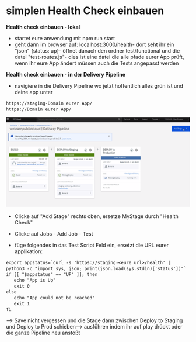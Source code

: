 # simplen Health Check einbauen

**Health check einbauen - lokal**

* startet eure anwendung mit npm run start 
* geht dann im browser auf: localhost:3000/health- dort seht ihr ein "json" {status: up}- öffnet danach den ordner test/functional und die datei "test-routes.js"- dies ist eine datei die alle pfade eurer App prüft, wenn ihr eure App ändert müssen auch die Tests angepasst werden

**Health check einbauen - in der Delivery Pipeline**

* navigiere in die Delivery Pipeline wo jetzt hoffentlich alles grün ist und deine app unter 

```text
https://staging-Domain eurer App/
https://Domain eurer App/
```

![](../../../.gitbook/assets/image%20%2824%29.png)

- Clicke auf "Add Stage" rechts oben, ersetze MyStage durch "Health Check"

- Clicke auf Jobs - Add Job - Test

- füge folgendes in das Test Script Feld ein, ersetzt die URL eurer applikation:

```text
export appstatus=`curl -s 'https://staging-<eure url>/health' |     python3 -c "import sys, json; print(json.load(sys.stdin)['status'])"`
if [[ "$appstatus" == "UP" ]]; then 
   echo "App is Up"
   exit 0
else
   echo "App could not be reached"
   exit 1
fi
```

--&gt; Save nicht vergessen und die Stage dann zwischen Deploy to Staging und Deploy to Prod schieben--&gt; ausführen indem ihr auf play drückt oder die ganze Pipeline neu anstoßt

